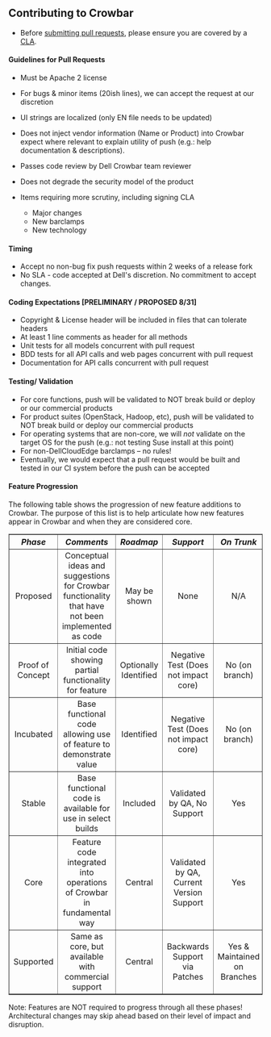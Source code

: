 ## Contributing to Crowbar

* Before [submitting pull requests](https://help.github.com/articles/using-pull-requests), please ensure you are covered by a [CLA](CLA.md).

#### Guidelines for Pull Requests

   * Must be Apache 2 license
   * For bugs & minor items (20ish lines), we can accept the request at our discretion
   * UI strings are localized (only EN file needs to be updated)
   * Does not inject vendor information (Name or Product) into Crowbar expect where relevant to explain utility of push (e.g.: help documentation & descriptions).
   * Passes code review by Dell Crowbar team reviewer
   * Does not degrade the security model of the product

   * Items requiring more scrutiny, including signing CLA 
      * Major changes
      * New barclamps
      * New technology

#### Timing

   * Accept no non-bug fix push requests within 2 weeks of a release fork
   * No SLA - code accepted at Dell's discretion. No commitment to accept changes.

#### Coding Expectations [PRELIMINARY / PROPOSED 8/31]
   * Copyright & License header will be included in files that can tolerate headers
   * At least 1 line comments as header for all methods
   * Unit tests for all models concurrent with pull request
   * BDD tests for all API calls and web pages concurrent with pull request
   * Documentation for API calls concurrent with pull request

#### Testing/ Validation

   * For core functions, push will be validated to NOT break build or deploy or our commercial products
   * For product suites (OpenStack, Hadoop, etc), push will be validated to NOT break build or deploy our commercial products
   * For operating systems that are non-core, we will _not_ validate on the target OS for the push (e.g.: not testing Suse install at this point)
   * For non-DellCloudEdge barclamps &ndash; no rules!
   * Eventually, we would expect that a pull request would be built and tested in our CI system before the push can be accepted

#### Feature Progression

The following table shows the progression of new feature additions to Crowbar. The purpose of this list is to help articulate how new features appear in Crowbar and when they are considered core.

<table border=1>
<thead><tr>
<th align="center"><em>Phase</em></th>
<th align="center"><em>Comments</em></th>
<th align="center"><em>Roadmap</em></th>
<th align="center"><em>Support</em></th>
<th align="center"><em>On Trunk</em></th>
</tr></thead>
<tbody>
<tr>
<td align="center">Proposed</td>
<td align="center">Conceptual ideas and suggestions for Crowbar functionality that have not been implemented as code</td>
<td align="center">May be shown</td>
<td align="center">None</td>
<td align="center">N/A</td>
</tr>
<tr>
<td align="center">Proof of Concept</td>
<td align="center">Initial code showing partial functionality for feature</td>
<td align="center">Optionally Identified</td>
<td align="center">Negative Test (Does not impact core)</td>
<td align="center">No (on branch)</td>
</tr>
<tr>
<td align="center">Incubated</td>
<td align="center">Base functional code allowing use of feature to demonstrate value</td>
<td align="center">Identified</td>
<td align="center">Negative Test (Does not impact core)</td>
<td align="center">No (on branch)</td>
</tr>
<tr>
<td align="center">Stable</td>
<td align="center">Base functional code is available for use in select builds</td>
<td align="center">Included</td>
<td align="center">Validated by QA, No Support</td>
<td align="center">Yes</td>
</tr>
<tr>
<td align="center">Core</td>
<td align="center">Feature code integrated into operations of Crowbar in fundamental way</td>
<td align="center">Central</td>
<td align="center">Validated by QA, Current Version Support</td>
<td align="center">Yes</td>
</tr>
<tr>
<td align="center">Supported</td>
<td align="center">Same as core, but available with commercial support</td>
<td align="center">Central</td>
<td align="center">Backwards Support via Patches</td>
<td align="center">Yes &amp; Maintained on Branches</td>
</tr>
</tbody>
</table>

Note: Features are NOT required to progress through all these phases! Architectural changes may skip ahead based on their level of impact and disruption.
